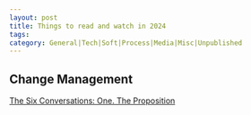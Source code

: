 ```yaml
---
layout: post
title: Things to read and watch in 2024
tags: 
category: General|Tech|Soft|Process|Media|Misc|Unpublished
---
```


## Change Management

[The Six Conversations: One. The Proposition](https://www.youtube.com/watch?v=gIj4o0ygwKk&t=2s)  
